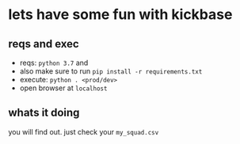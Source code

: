 ﻿# lets have some fun with kickbase

## reqs and exec

- reqs: `python 3.7` and
- also make sure to run `pip install -r requirements.txt`
- execute: ```python . <prod/dev>```
- open browser at ```localhost```

## whats it doing

you will find out. just check your ```my_squad.csv```
